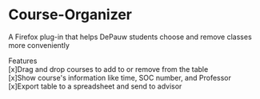 # Course-Organizer
A Firefox plug-in that helps DePauw students choose and remove classes more conveniently

Features<br>
  [x]Drag and drop courses to add to or remove from the table<br>
  [x]Show course's information like time, SOC number, and Professor<br>
  [x]Export table to a spreadsheet and send to advisor<br>
  

